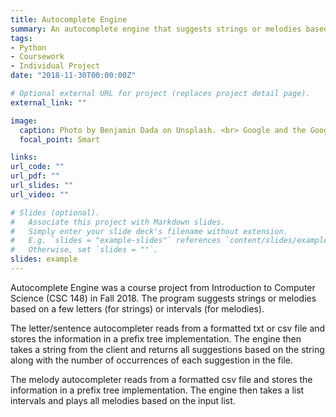 ```yaml
---
title: Autocomplete Engine
summary: An autocomplete engine that suggests strings or melodies based on a few letters or intervals.
tags:
- Python
- Coursework
- Individual Project
date: "2018-11-30T00:00:00Z"

# Optional external URL for project (replaces project detail page).
external_link: ""

image:
  caption: Photo by Benjamin Dada on Unsplash. <br> Google and the Google logo are registered trademarks of Google LLC, used with permission.
  focal_point: Smart

links:
url_code: ""
url_pdf: ""
url_slides: ""
url_video: ""

# Slides (optional).
#   Associate this project with Markdown slides.
#   Simply enter your slide deck's filename without extension.
#   E.g. `slides = "example-slides"` references `content/slides/example-slides.md`.
#   Otherwise, set `slides = ""`.
slides: example
---
```

Autocomplete Engine was a course project from Introduction to Computer Science (CSC 148) in Fall 2018. The program suggests strings or melodies based on a few letters (for strings) or intervals (for melodies).

The letter/sentence autocompleter reads from a formatted txt or csv file and stores the information in a prefix tree implementation. The engine then takes a string from the client and returns all suggestions based on the string along with the number of occurrences of each suggestion in the file.

The melody autocompleter reads from a formatted csv file and stores the information in a prefix tree implementation. The engine then takes a list intervals and plays all melodies based on the input list.